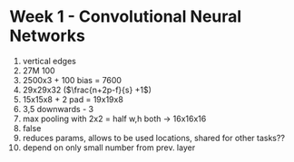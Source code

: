 # Week 1 - Convolutional Neural Networks


1. vertical edges
2. 27M 100
3. 2500x3 + 100 bias = 7600
4. 29x29x32 ($\frac{n+2p-f}{s} +1$)
5. 15x15x8 + 2 pad = 19x19x8
6. 3,5 downwards - 3
7. max pooling with 2x2 = half w,h both -> 16x16x16
8. false 
9. reduces params, allows to be used locations, shared for other tasks?? 
10. depend on only small number from prev. layer